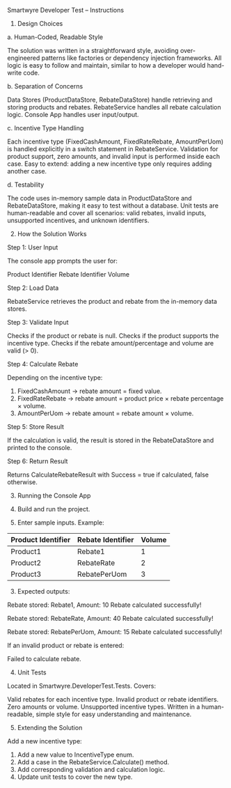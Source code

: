  Smartwyre Developer Test – Instructions

 1. Design Choices

 a. Human-Coded, Readable Style

 The solution was written in a straightforward style, avoiding over-engineered patterns like factories or dependency injection frameworks.
 All logic is easy to follow and maintain, similar to how a developer would hand-write code.

 b. Separation of Concerns

 Data Stores (ProductDataStore, RebateDataStore) handle retrieving and storing products and rebates.
 RebateService handles all rebate calculation logic.
 Console App handles user input/output.

 c. Incentive Type Handling

 Each incentive type (FixedCashAmount, FixedRateRebate, AmountPerUom) is handled explicitly in a switch statement in RebateService.
 Validation for product support, zero amounts, and invalid input is performed inside each case.
 Easy to extend: adding a new incentive type only requires adding another case.

 d. Testability

 The code uses in-memory sample data in ProductDataStore and RebateDataStore, making it easy to test without a database.
 Unit tests are human-readable and cover all scenarios: valid rebates, invalid inputs, unsupported incentives, and unknown identifiers.

 2. How the Solution Works

 Step 1: User Input

 The console app prompts the user for:

   Product Identifier
   Rebate Identifier
   Volume

 Step 2: Load Data

 RebateService retrieves the product and rebate from the in-memory data stores.

 Step 3: Validate Input

 Checks if the product or rebate is null.
 Checks if the product supports the incentive type.
 Checks if the rebate amount/percentage and volume are valid (> 0).

 Step 4: Calculate Rebate

 Depending on the incentive type:

  1. FixedCashAmount → rebate amount = fixed value.
  2. FixedRateRebate → rebate amount = product price × rebate percentage × volume.
  3. AmountPerUom → rebate amount = rebate amount × volume.

 Step 5: Store Result

 If the calculation is valid, the result is stored in the RebateDataStore and printed to the console.

 Step 6: Return Result

 Returns CalculateRebateResult with Success = true if calculated, false otherwise.

 3. Running the Console App

1. Build and run the project.
2. Enter sample inputs. Example:

| Product Identifier | Rebate Identifier | Volume |
| ------------------ | ----------------- | ------ |
| Product1           | Rebate1           | 1      |
| Product2           | RebateRate        | 2      |
| Product3           | RebatePerUom      | 3      |

3. Expected outputs:


Rebate stored: Rebate1, Amount: 10
Rebate calculated successfully!



Rebate stored: RebateRate, Amount: 40
Rebate calculated successfully!



Rebate stored: RebatePerUom, Amount: 15
Rebate calculated successfully!


 If an invalid product or rebate is entered:


Failed to calculate rebate.


 4. Unit Tests

 Located in Smartwyre.DeveloperTest.Tests.
 Covers:

   Valid rebates for each incentive type.
   Invalid product or rebate identifiers.
   Zero amounts or volume.
   Unsupported incentive types.
 Written in a human-readable, simple style for easy understanding and maintenance.

 5. Extending the Solution

 Add a new incentive type:

  1. Add a new value to IncentiveType enum.
  2. Add a case in the RebateService.Calculate() method.
  3. Add corresponding validation and calculation logic.
  4. Update unit tests to cover the new type.
